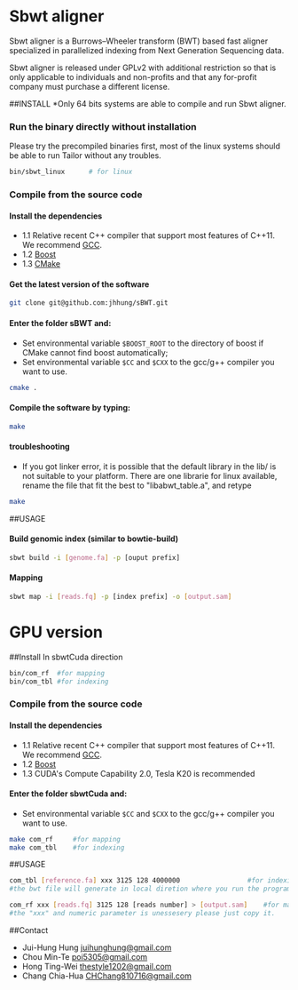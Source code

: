 Sbwt aligner
=========
Sbwt aligner is a Burrows–Wheeler transform (BWT) based fast aligner specialized in parallelized indexing from Next Generation Sequencing data.  

Sbwt aligner is released under GPLv2 with additional restriction so that is only applicable to individuals and non-profits and that any for-profit company must purchase a different license.    

##INSTALL
*Only 64 bits systems are able to compile and run Sbwt aligner.
    
### Run the binary directly without installation 
Please try the precompiled binaries first, most of the linux systems should be able to run Tailor without any troubles.
```bash
bin/sbwt_linux 		# for linux
```

### Compile from the source code
#### Install the dependencies
- 1.1 Relative recent C++ compiler that support most features of C++11. We recommend [GCC](http://gcc.gnu.org/).
- 1.2 [Boost](http://www.boost.org/users/download/)
- 1.3 [CMake](http://www.cmake.org/)

#### Get the latest version of the software
```bash
git clone git@github.com:jhhung/sBWT.git
```

#### Enter the folder sBWT and:
- Set environmental variable `$BOOST_ROOT` to the directory of boost if CMake cannot find boost automatically;
- Set environmental variable `$CC` and `$CXX` to the gcc/g++ compiler you want to use.	
```bash
cmake .
```

#### Compile the software by typing:
```bash
make
```

#### troubleshooting
- If you got linker error, it is possible that the default library in the lib/ is not suitable to your platform. 
 There are one librarie for linux available, rename the file that fit the best to "libabwt_table.a",
 and retype 
```bash
make
```
	
##USAGE

#### Build genomic index (similar to bowtie-build)
```bash
sbwt build -i [genome.fa] -p [ouput prefix]
```

#### Mapping 
```bash
sbwt map -i [reads.fq] -p [index prefix] -o [output.sam]
```

GPU version
===========

##Install
In sbwtCuda direction
```bash
bin/com_rf	#for mapping
bin/com_tbl	#for indexing
```
### Compile from the source code
#### Install the dependencies
- 1.1 Relative recent C++ compiler that support most features of C++11. We recommend [GCC](http://gcc.gnu.org/).
- 1.2 [Boost](http://www.boost.org/users/download/)
- 1.3 CUDA's Compute Capability 2.0, Tesla K20 is recommended


#### Enter the folder sbwtCuda and:
- Set environmental variable `$CC` and `$CXX` to the gcc/g++ compiler you want to use.
```bash
make com_rf		#for mapping
make com_tbl	#for indexing
```

##USAGE
```bash
com_tbl [reference.fa] xxx 3125 128 4000000					#for indexing
#the bwt file will generate in local diretion where you run the program.

com_rf xxx [reads.fq] 3125 128 [reads number] > [output.sam] 	#for mapping
#the "xxx" and numeric parameter is unessesery please just copy it.
```


##Contact
- Jui-Hung Hung <juihunghung@gmail.com>
- Chou Min-Te <poi5305@gmail.com>
- Hong Ting-Wei <thestyle1202@gmail.com>
- Chang Chia-Hua <CHChang810716@gmail.com>


